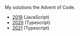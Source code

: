 My solutions the Advent of Code.

- [2019](2019) (JavaScript)
- [2020](2020) (Typescript)
- [2021](2021) (Typescript)
